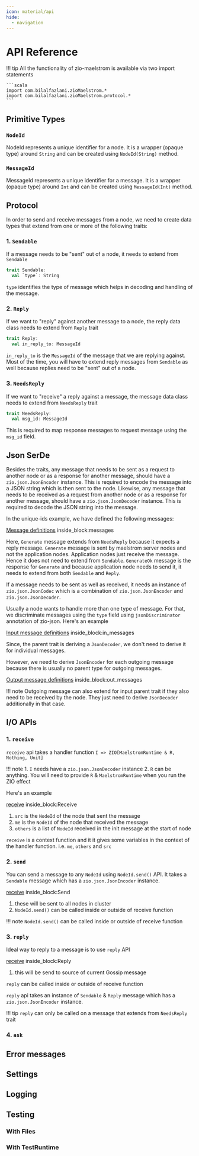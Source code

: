 ```yaml
---
icon: material/api
hide:
  - navigation
---
```


# API Reference

!!! tip
    All the functionality of zio-maelstrom is available via two import statements
    
    ```scala
    import com.bilalfazlani.zioMaelstrom.*
    import com.bilalfazlani.zioMaelstrom.protocol.*
    ```

## Primitive Types

### `NodeId`

NodeId represents a unique identifier for a node. It is a wrapper (opaque type) around `String` and can be created using `NodeId(String)` method.

### `MessageId`

MessageId represents a unique identifier for a message. It is a wrapper (opaque type) around `Int` and can be created using `MessageId(Int)` method.

## Protocol

In order to send and receive messages from a node, we need to create data types that extend from one or more of the following traits:

### 1. `Sendable`

If a message needs to be "sent" out of a node, it needs to extend from `Sendable`

```scala
trait Sendable:
  val `type`: String
```

`type` identifies the type of message which helps in decoding and handling of the message.  

### 2. `Reply`
   
If we want to "reply" against another message to a node, the reply data class needs to extend from `Reply` trait

```scala
trait Reply:
  val in_reply_to: MessageId
```

`in_reply_to` is the `MessageId` of the message that we are replying against. Most of the time, you will have to extend reply messages from `Sendable` as well because replies need to be "sent" out of a node.

### 3. `NeedsReply`
   
If we want to "receive" a reply against a message, the message data class needs to extend from `NeedsReply` trait

```scala
trait NeedsReply:
  val msg_id: MessageId
```

This is required to map response messages to request message using the `msg_id` field.

## Json SerDe

Besides the traits, any message that needs to be sent as a request to another node or as a response for another message, should have a `zio.json.JsonEncoder` instance. This is required to encode the message into a JSON string which is then sent to the node. Likewise, any message that needs to be received as a request from another node or as a response for another message, should have a `zio.json.JsonDecoder` instance. This is required to decode the JSON string into the message.

In the unique-ids example, we have defined the following messages:

<!--codeinclude-->
[Message definitions](../../examples/unique-ids/src/main/scala/com/example/Main.scala) inside_block:messages
<!--/codeinclude-->

Here, `Generate` message extends from `NeedsReply` because it expects a reply message. `Generate` message is sent by maelstrom server nodes and not the application nodes. Application nodes just receive the message. Hence it does not need to extend from `Sendable`. `GenerateOk` message is the response for `Generate` and because application node needs to send it, it needs to extend from both `Sendable` and `Reply`.

If a message needs to be sent as well as received, it needs an instance of `zio.json.JsonCodec` which is a combination of `zio.json.JsonEncoder` and `zio.json.JsonDecoder`. 

Usually a node wants to handle more than one type of message. For that, we discriminate messages using the `type` field using `jsonDiscriminator` annotation of zio-json. Here's an example

<!--codeinclude-->
[Input message definitions](../../examples/echo/src/main/scala/com/example/Calculator.scala) inside_block:in_messages
<!--/codeinclude-->

Since, the parent trait is deriving a `JsonDecoder`, we don't need to derive it for individual messages. 

However, we need to derive `JsonEncoder` for each outgoing message because there is usually no parent type for outgoing messages.

<!--codeinclude-->
[Output message definitions](../../examples/echo/src/main/scala/com/example/Calculator.scala) inside_block:out_messages
<!--/codeinclude-->

!!! note
    Outgoing message can also extend for input parent trait if they also need to be received by the node. They just need to derive `JsonDecoder` additionally in that case.

## I/O APIs

### 1. `receive`

`receive` api takes a handler function `I => ZIO[MaelstromRuntime & R, Nothing, Unit]`

!!! note
    1. `I` needs have a `zio.json.JsonDecoder` instance
    2. `R` can be anything. You will need to provide `R` & `MaelstromRuntime` when you run the ZIO effect

Here's an example

<!--codeinclude-->
[receive](../../examples/echo/src/main/scala/com/example/IODocs.scala) inside_block:Receive
<!--/codeinclude-->

1. `src` is the `NodeId` of the node that sent the message
2. `me` is the `NodeId` of the node that received the message
3. `others` is a list of `NodeId` received in the init message at the start of node

`receive` is a context function and it it gives some variables in the context of the handler function. i.e. `me`, `others` and `src`

### 2. `send`

You can send a message to any `NodeId` using `NodeId.send()` API. It takes a `Sendable` message which has a `zio.json.JsonEncoder` instance.

<!--codeinclude-->
[receive](../../examples/echo/src/main/scala/com/example/IODocs.scala) inside_block:Send
<!--/codeinclude-->

1. these will be sent to all nodes in cluster
2. `NodeId.send()` can be called inside or outside of receive function

!!! note
    `NodeId.send()` can be called inside or outside of receive function

### 3. `reply`

Ideal way to reply to a message is to use `reply` API

<!--codeinclude-->
[receive](../../examples/echo/src/main/scala/com/example/IODocs.scala) inside_block:Reply
<!--/codeinclude-->

1. this will be send to source of current Gossip message

`reply` can be called inside or outside of receive function

`reply` api takes an instance of `Sendable` & `Reply` message which has a `zio.json.JsonEncoder` instance. 

!!! tip
    `reply` can only be called on a message that extends from `NeedsReply` trait

### 4. `ask`

## Error messages

## Settings

## Logging

## Testing

### With Files

### With TestRuntime